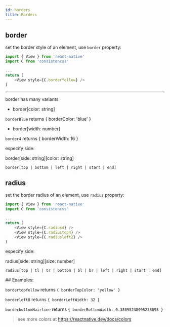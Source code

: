 ```yaml
---
id: borders
title: Borders
---
```


## border

set the border style of an element, use `border` property:

```js
import { View } from 'react-native'
import C from 'consistencss'

...
return (
    <View style={C.borderYellow} />
)
```

---

border has many variants:

- border[color: string]

`borderBlue` returns { borderColor: 'blue' }

- border[width: number]

`border4` returns { borderWidth: 16 }

especify side:

border[side: string][color: string]

`border[top | bottom | left | right | start | end]`

## radius

set the border radius of an element, use `radius` property:

```js
import { View } from 'react-native'
import C from 'consistencss'

...
return (
    <View style={C.radius4} />
    <View style={C.radiustop4} />
    <View style={C.radiusleft2} />
)
```

especify side:

radius[side: string][size: number]

`radius[top | tl | tr | bottom | bl | br | left | right | start | end]`

## Examples:

`bordertopYellow` returns `{ borderTopColor: 'yellow' }`

`borderleft8` returns `{ borderLeftWidth: 32 }`

`borderbottomHairline` returns `{ borderBottomWidth: 0.38095238095238093 }`

> see more colors at https://reactnative.dev/docs/colors
